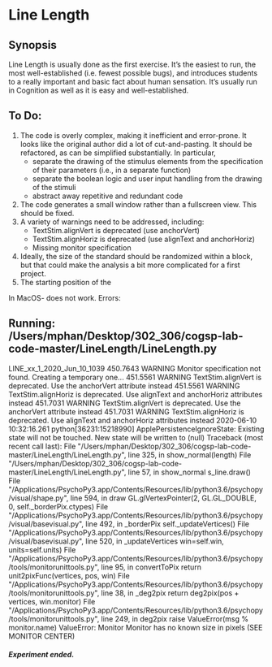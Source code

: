 # Line Length

## Synopsis

Line Length is usually done as the first exercise. It’s the easiest to run, the 
most well-established (i.e. fewest possible bugs), and introduces students to a 
really important and basic fact about human sensation. It’s usually run in 
Cognition as well as it is easy and well-established.

## To Do:

1. The code is overly complex, making it inefficient and error-prone. It looks 
like the original author did a lot of cut-and-pasting. It should be refactored, 
as can be simplified substantially. In particular,
    - separate the drawing of the stimulus elements from the specification of 
    their parameters (i.e., in a separate function)
    - separate the boolean logic and user input handling from the drawing of the
    stimuli
    - abstract away repetitive and redundant code
2. The code generates a small window rather than a fullscreen view. This should
be fixed.
3. A variety of warnings need to be addressed, including:
    - TextStim.alignVert is deprecated (use anchorVert)
    - TextStim.alignHoriz is deprecated (use alignText and anchorHoriz)
    - Missing monitor specification
4. Ideally, the size of the standard should be randomized within a block, but
that could make the analysis a bit more complicated for a first project.
5. The starting position of the 

In MacOS-
does not work. Errors:

## Running: /Users/mphan/Desktop/302_306/cogsp-lab-code-master/LineLength/LineLength.py ##
LINE_xx_1_2020_Jun_10_1039
450.7643     WARNING     Monitor specification not found. Creating a temporary one...
451.5561     WARNING     TextStim.alignVert is deprecated. Use the anchorVert attribute instead
451.5561     WARNING     TextStim.alignHoriz is deprecated. Use alignText and anchorHoriz attributes instead
451.7031     WARNING     TextStim.alignVert is deprecated. Use the anchorVert attribute instead
451.7031     WARNING     TextStim.alignHoriz is deprecated. Use alignText and anchorHoriz attributes instead
2020-06-10 10:32:16.261 python[36231:15218990] ApplePersistenceIgnoreState: Existing state will not be touched. New state will be written to (null)
Traceback (most recent call last):
  File "/Users/mphan/Desktop/302_306/cogsp-lab-code-master/LineLength/LineLength.py", line 325, in <module>
    show_normal(length)
  File "/Users/mphan/Desktop/302_306/cogsp-lab-code-master/LineLength/LineLength.py", line 57, in show_normal
    s_line.draw()
  File "/Applications/PsychoPy3.app/Contents/Resources/lib/python3.6/psychopy/visual/shape.py", line 594, in draw
    GL.glVertexPointer(2, GL.GL_DOUBLE, 0, self._borderPix.ctypes)
  File "/Applications/PsychoPy3.app/Contents/Resources/lib/python3.6/psychopy/visual/basevisual.py", line 492, in _borderPix
    self._updateVertices()
  File "/Applications/PsychoPy3.app/Contents/Resources/lib/python3.6/psychopy/visual/basevisual.py", line 520, in _updateVertices
    win=self.win, units=self.units)
  File "/Applications/PsychoPy3.app/Contents/Resources/lib/python3.6/psychopy/tools/monitorunittools.py", line 95, in convertToPix
    return unit2pixFunc(vertices, pos, win)
  File "/Applications/PsychoPy3.app/Contents/Resources/lib/python3.6/psychopy/tools/monitorunittools.py", line 38, in _deg2pix
    return deg2pix(pos + vertices, win.monitor)
  File "/Applications/PsychoPy3.app/Contents/Resources/lib/python3.6/psychopy/tools/monitorunittools.py", line 249, in deg2pix
    raise ValueError(msg % monitor.name)
ValueError: Monitor Monitor has no known size in pixels (SEE MONITOR CENTER)
##### Experiment ended. #####


